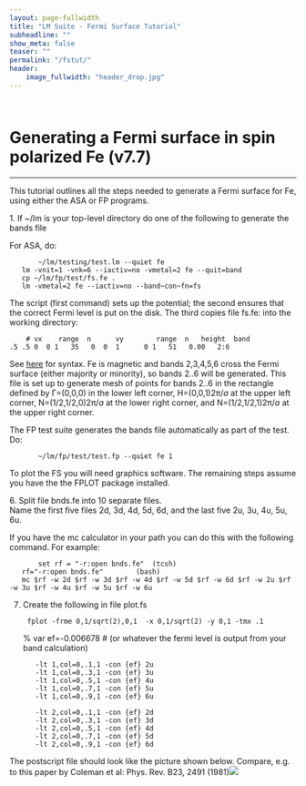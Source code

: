 ```yaml
---
layout: page-fullwidth
title: "LM Suite - Fermi Surface Tutorial"
subheadline: ""
show_meta: false
teaser: ""
permalink: "/fstut/"
header:
    image_fullwidth: "header_drop.jpg"
---
```


<hr style="height:10pt; visibility:hidden;" />

# **Generating a Fermi surface in spin polarized Fe (v7.7)**
________________________________________

This tutorial outlines all the steps needed to generate a Fermi surface for Fe, using either the ASA or FP programs.

1\. If ~/lm is your top-level directory do one of the following to generate the bands file

For ASA, do:

           ~/lm/testing/test.lm --quiet fe
       lm -vnit=1 -vnk=6 --iactiv=no -vmetal=2 fe --quit=band
       cp ~/lm/fp/test/fs.fe .
       lm -vmetal=2 fe --iactiv=no --band~con~fn=fs
    

The script (first command) sets up the potential; the second ensures that the correct Fermi level is put on the disk. The third copies file fs.fe: into the working directory:

        # vx    range  n      vy        range  n   height  band
    .5 .5 0  0 1   35   0  0  1      0 1   51   0.00   2:6
    

See [here](generating-energy-bands.html#contourmode) for syntax. Fe is magnetic and bands 2,3,4,5,6 cross the Fermi surface (either majority or minority), so bands 2..6 will be generated. This file is set up to generate mesh of points for bands 2..6 in the rectangle defined by Γ=(0,0,0) in the lower left corner, H=(0,0,1)2π/_a_ at the upper left corner, N=(1/2,1/2,0)2π/_a_ at the lower right corner, and N=(1/2,1/2,1)2π/_a_ at the upper right corner.

The FP test suite generates the bands file automatically as part of the test. Do:

           ~/lm/fp/test/test.fp --quiet fe 1
    

To plot the FS you will need graphics software. The remaining steps assume you have the the FPLOT package installed.

6\. Split file bnds.fe into 10 separate files.   
Name the first five files 2d, 3d, 4d, 5d, 6d, and the last five 2u, 3u, 4u, 5u, 6u.

If you have the mc calculator in your path you can do this with the following command. For example:

           set rf = "-r:open bnds.fe"  (tcsh)
       rf="-r:open bnds.fe"        (bash)
       mc $rf -w 2d $rf -w 3d $rf -w 4d $rf -w 5d $rf -w 6d $rf -w 2u $rf -w 3u $rf -w 4u $rf -w 5u $rf -w 6u
    

7. Create the following in file plot.fs

        fplot -frme 0,1/sqrt(2),0,1  -x 0,1/sqrt(2) -y 0,1 -tmx .1
    
    % var ef=-0.006678 # (or whatever the fermi level is output from your band calculation)
    
          -lt 1,col=0,.1,1 -con {ef} 2u
          -lt 1,col=0,.3,1 -con {ef} 3u
          -lt 1,col=0,.5,1 -con {ef} 4u
          -lt 1,col=0,.7,1 -con {ef} 5u
          -lt 1,col=0,.9,1 -con {ef} 6u
    
          -lt 2,col=0,.1,1 -con {ef} 2d
          -lt 2,col=0,.3,1 -con {ef} 3d
          -lt 2,col=0,.5,1 -con {ef} 4d
          -lt 2,col=0,.7,1 -con {ef} 5d
          -lt 2,col=0,.9,1 -con {ef} 6d
    

The postscript file should look like the picture shown below. Compare, e.g. to this paper by Coleman et al: Phys. Rev. B23, 2491 (1981)![](fe-fs.png)

